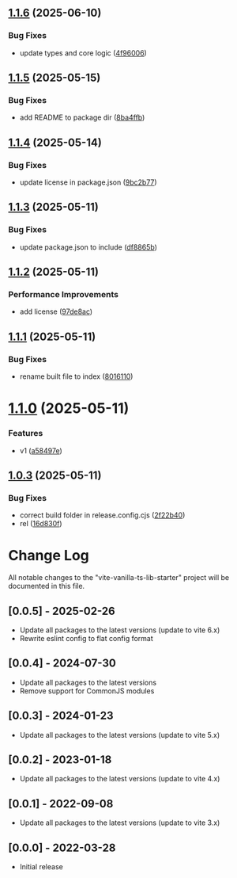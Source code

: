 ## [1.1.6](https://github.com/lymperis-e/stereonet/compare/v1.1.5...v1.1.6) (2025-06-10)


### Bug Fixes

* update types and core logic ([4f96006](https://github.com/lymperis-e/stereonet/commit/4f96006c79a1653b1d297f3056efe837993f23d6))

## [1.1.5](https://github.com/lymperis-e/stereonet/compare/v1.1.4...v1.1.5) (2025-05-15)


### Bug Fixes

* add README to package dir ([8ba4ffb](https://github.com/lymperis-e/stereonet/commit/8ba4ffbcd1fbde46f184b235e9fa3da9dc2d9341))

## [1.1.4](https://github.com/lymperis-e/stereonet/compare/v1.1.3...v1.1.4) (2025-05-14)


### Bug Fixes

* update license in package.json ([9bc2b77](https://github.com/lymperis-e/stereonet/commit/9bc2b77419f7f940cc69b3dcbdd8b9e31956bb41))

## [1.1.3](https://github.com/lymperis-e/stereonet/compare/v1.1.2...v1.1.3) (2025-05-11)


### Bug Fixes

* update package.json to include ([df8865b](https://github.com/lymperis-e/stereonet/commit/df8865b9731a8e3ea819758cd79cb07cb3799164))

## [1.1.2](https://github.com/lymperis-e/stereonet/compare/v1.1.1...v1.1.2) (2025-05-11)


### Performance Improvements

* add license ([97de8ac](https://github.com/lymperis-e/stereonet/commit/97de8ac070bd430f1319b5fb5a9ef2a171e205d9))

## [1.1.1](https://github.com/lymperis-e/stereonet/compare/v1.1.0...v1.1.1) (2025-05-11)


### Bug Fixes

* rename built file to index ([8016110](https://github.com/lymperis-e/stereonet/commit/801611067df1e8ae32d5475a69cf41fca4a82405))

# [1.1.0](https://github.com/lymperis-e/stereonet/compare/v1.0.3...v1.1.0) (2025-05-11)


### Features

* v1 ([a58497e](https://github.com/lymperis-e/stereonet/commit/a58497e7488f07969f492ae9ab96a5c49233fa68))

## [1.0.3](https://github.com/lymperis-e/stereonet/compare/v1.0.2...v1.0.3) (2025-05-11)


### Bug Fixes

* correct build folder in release.config.cjs ([2f22b40](https://github.com/lymperis-e/stereonet/commit/2f22b40ede2bfe82678f336425aa87dd5e097bba))
* rel ([16d830f](https://github.com/lymperis-e/stereonet/commit/16d830f6fdee9959ceb73eb3bf718019fadfe64a))

# Change Log

All notable changes to the "vite-vanilla-ts-lib-starter" project will be documented in this file.

## [0.0.5] - 2025-02-26

- Update all packages to the latest versions (update to vite 6.x)
- Rewrite eslint config to flat config format

## [0.0.4] - 2024-07-30

- Update all packages to the latest versions
- Remove support for CommonJS modules

## [0.0.3] - 2024-01-23

- Update all packages to the latest versions (update to vite 5.x)

## [0.0.2] - 2023-01-18

- Update all packages to the latest versions (update to vite 4.x)

## [0.0.1] - 2022-09-08

- Update all packages to the latest versions (update to vite 3.x)

## [0.0.0] - 2022-03-28

- Initial release
